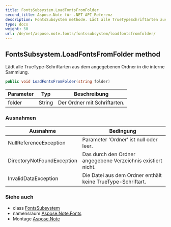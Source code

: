 ```yaml
---
title: FontsSubsystem.LoadFontsFromFolder
second_title: Aspose.Note für .NET-API-Referenz
description: FontsSubsystem methode. Lädt alle TrueTypeSchriftarten aus dem angegebenen Ordner in die interne Sammlung.
type: docs
weight: 50
url: /de/net/aspose.note.fonts/fontssubsystem/loadfontsfromfolder/
---
```

## FontsSubsystem.LoadFontsFromFolder method

Lädt alle TrueType-Schriftarten aus dem angegebenen Ordner in die interne Sammlung.

```csharp
public void LoadFontsFromFolder(string folder)
```

| Parameter | Typ | Beschreibung |
| --- | --- | --- |
| folder | String | Der Ordner mit Schriftarten. |

### Ausnahmen

| Ausnahme | Bedingung |
| --- | --- |
| NullReferenceException | Parameter 'Ordner' ist null oder leer. |
| DirectoryNotFoundException | Das durch den Ordner angegebene Verzeichnis existiert nicht. |
| InvalidDataException | Die Datei aus dem Ordner enthält keine TrueType-Schriftart. |

### Siehe auch

* class [FontsSubsystem](../)
* namensraum [Aspose.Note.Fonts](../../fontssubsystem/)
* Montage [Aspose.Note](../../../)


